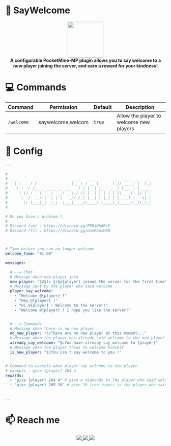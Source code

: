 # 💬 SayWelcome
 
<p align="center">
    <img src="https://raw.githubusercontent.com/Verre2OuiSki/SayWelcome/main/icon.png" style="height: 8em;"></img>
    <br>
    <b>
      A configurable PocketMine-MP plugin allows you to say welcome to a new player joining the server, and earn a reward for your kindness!
    </b>
</p>


# 💻 Commands

Command | Permission | Default | Description
--- | --- | --- | ---
`/welcome` | saywelcome.welcom | `true` | Allow the player to welcome new players


# 💾 Config

```yaml
---

#
#   __      __                ___   ____        _  _____ _    _
#   \ \    / /               |__ \ / __ \      (_)/ ____| |  (_)
#    \ \  / /__ _ __ _ __ ___   ) | |  | |_   _ _| (___ | | ___
#     \ \/ / _ \ '__| '__/ _ \ / /| |  | | | | | |\___ \| |/ / |
#      \  /  __/ |  | | |  __// /_| |__| | |_| | |____) |   <| |
#       \/ \___|_|  |_|  \___|____|\____/ \__,_|_|_____/|_|\_\_|
#

# Do you have a problem ?
# 
# Discord (en) : https://discord.gg/P8R4WhARrY
# Discord (fr) : https://discord.gg/DnmRbAxMbN



# Time before you can no longer welcome
welcome_time: "01:00"

messages:

  # --= Chat
  # Message when new player join
  new_player: "§2§l» §r§a{player} joined the server for the first time\nWelcome him !"
  # Message sent by the player who said welcome
  player_say_welcome:
    - "Welcome @{player} !"
    - "Hey @{player} !"
    - "Hi @{player} ! Welcome to the server!"
    - "Welcome @{player} ! I hope you like the server!"


  # --= Commands
  # Message when there is no new player
  no_new_player: "§cThere are no new player at this moment..."
  # Message when the player has already said welcome to the new player
  already_say_welcome: "§cYou have already say welcome to {player}"
  # Message when the player tries to welcome himself
  is_new_player: "§cYou can't say welcome to you !"


# Command to execute when player say welcome to new player
# exemple : give {player} 264 4
rewards:
  - "give {player} 264 4" # give 4 diamonds to the player who said welcome
  - "give {player} 265 10" # give 10 iron ingots to the player who said welcome


...
```


# 📫 Reach me

<div align="center">
    <a href="https://discord.gg/P8R4WhARrY">
        <img src="https://img.shields.io/badge/Discord%20%28EN%29-%237289DA.svg?style=for-the-badge&logo=discord&logoColor=white"></img>
    </a>
    <a href="https://twitter.com/Verre2OuiSki">
        <img src="https://img.shields.io/badge/Verre2OuiSki-%231DA1F2.svg?style=for-the-badge&logo=Twitter&logoColor=white"></img>
    </a>
    <a href="https://discord.gg/DnmRbAxMbN">
        <img src="https://img.shields.io/badge/Discord%20%28FR%29-%237289DA.svg?style=for-the-badge&logo=discord&logoColor=white"></img>
    </a>
</div>
